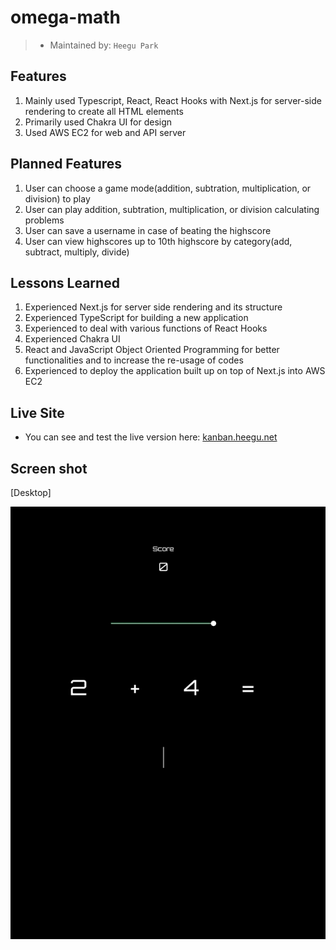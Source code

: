 # omega-math

> - Maintained by: `Heegu Park`

## Features
1. Mainly used Typescript, React, React Hooks with Next.js for server-side rendering to create all HTML elements
2. Primarily used Chakra UI for design
3. Used AWS EC2 for web and API server

## Planned Features
1. User can choose a game mode(addition, subtration, multiplication, or division) to play
2. User can play addition, subtration, multiplication, or division calculating problems
3. User can save a username in case of beating the highscore
4. User can view highscores up to 10th highscore by category(add, subtract, multiply, divide)

## Lessons Learned
1. Experienced Next.js for server side rendering and its structure
2. Experienced TypeScript for building a new application
3. Experienced to deal with various functions of React Hooks
4. Experienced Chakra UI
5. React and JavaScript Object Oriented Programming for better functionalities and to increase the re-usage of codes
6. Experienced to deploy the application built up on top of Next.js into AWS EC2

## Live Site
* You can see and test the live version here: <a href="https://kanban.heegu.net" target="blank">kanban.heegu.net</a>

## Screen shot
[Desktop]

![Omega Math](https://github.com/heegupark/omega-math/blob/master/math-ss-add-001.gif)
